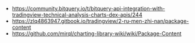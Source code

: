 - https://community.bitquery.io/t/bitquery-api-integration-with-tradingview-technical-analysis-charts-dex-apis/244
- https://zlq4863947.gitbook.io/tradingview/2-ru-men-zhi-nan/package-content
- https://github.com/mirql/charting-library-wiki/wiki/Package-Content
